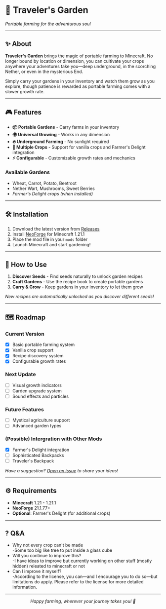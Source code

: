 # 🌱 Traveler's Garden

*Portable farming for the adventurous soul*

---

## ✨ About

**Traveler's Garden** brings the magic of portable farming to Minecraft. No longer bound by location or dimension, you can cultivate your crops anywhere your adventures take you—deep underground, in the scorching Nether, or even in the mysterious End.

Simply carry your gardens in your inventory and watch them grow as you explore, though patience is rewarded as portable farming comes with a slower growth rate.

---

## 🎮 Features

- **📦 Portable Gardens** - Carry farms in your inventory
- **🌍 Universal Growing** - Works in any dimension  
- **🔥 Underground Farming** - No sunlight required
- **🍃 Multiple Crops** - Support for vanilla crops and Farmer's Delight integration
- **⚡ Configurable** - Customizable growth rates and mechanics

### Available Gardens
- Wheat, Carrot, Potato, Beetroot
- Nether Wart, Mushrooms, Sweet Berries  
- *Farmer's Delight crops (when installed)*

---

## 🛠️ Installation

1. Download the latest version from [Releases](../../releases)
2. Install [NeoForge](https://neoforged.net/) for Minecraft 1.21.1
3. Place the mod file in your `mods` folder
4. Launch Minecraft and start gardening!

---

## 📖 How to Use

1. **Discover Seeds** - Find seeds naturally to unlock garden recipes
2. **Craft Gardens** - Use the recipe book to create portable gardens
3. **Carry & Grow** - Keep gardens in your inventory to let them grow

*New recipes are automatically unlocked as you discover different seeds!*

---

## 🗺️ Roadmap

### Current Version
- [x] Basic portable farming system
- [x] Vanilla crop support
- [x] Recipe discovery system
- [x] Configurable growth rates

### Next Update
- [ ] Visual growth indicators
- [ ] Garden upgrade system
- [ ] Sound effects and particles

### Future Features
- [ ] Mystical agriculture support
- [ ] Advanced garden types

### (Possible) Intergration with Other Mods
- [x] Farmer's Delight integration
- [ ] Sophisticated Backpacks
- [ ] Traveler's Backpack

*Have a suggestion? [Open an issue](../../issues) to share your ideas!*

---

## ⚙️ Requirements

- **Minecraft** 1.21 - 1.21.1
- **NeoForge** 21.1.77+
- **Optional**: Farmer's Delight (for additional crops)

---

## ? Q&A

+ Why not every crop can't be made  
-Some too big like tree to put inside a glass cube  
+ Will you continue to improve this?  
-I have ideas to improve but currently working on other stuff (mostly hidden) releated to minecraft or not  
+ Can I improve it myself?  
-According to the license, you can—and I encourage you to do so—but limitations do apply. Please refer to the license for more detailed information.

---

<div align="center">

*Happy farming, wherever your journey takes you! 🌾*

</div>

